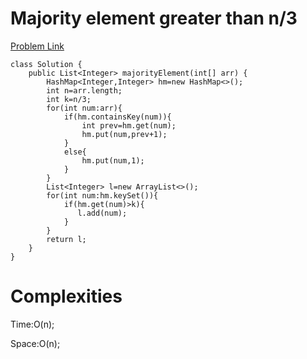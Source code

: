 # Majority element greater than n/3

[Problem Link](https://leetcode.com/problems/majority-element-ii/)

```
class Solution {
    public List<Integer> majorityElement(int[] arr) {
        HashMap<Integer,Integer> hm=new HashMap<>();
        int n=arr.length;
        int k=n/3;
        for(int num:arr){
            if(hm.containsKey(num)){
                int prev=hm.get(num);
                hm.put(num,prev+1);
            }
            else{
                hm.put(num,1);
            }
        }
        List<Integer> l=new ArrayList<>();
        for(int num:hm.keySet()){
            if(hm.get(num)>k){
               l.add(num);
            }
        }
        return l;
    }
}
```

# Complexities

Time:O(n);

Space:O(n);
